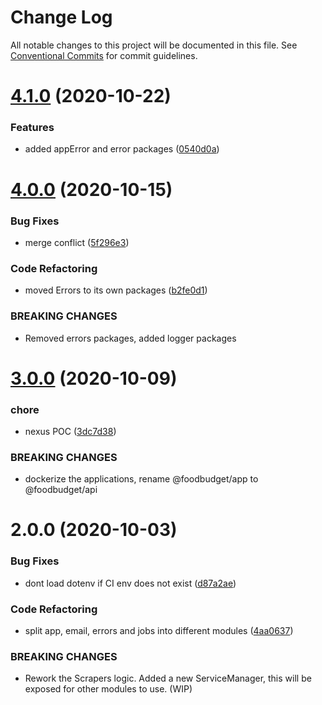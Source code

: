 # Change Log

All notable changes to this project will be documented in this file.
See [Conventional Commits](https://conventionalcommits.org) for commit guidelines.

# [4.1.0](https://github.com/Lilmortal/foodbudget/compare/@foodbudget/email@4.0.0...@foodbudget/email@4.1.0) (2020-10-22)


### Features

* added appError and error packages ([0540d0a](https://github.com/Lilmortal/foodbudget/commit/0540d0a7224639d3212ddef5f92804200464d170))





# [4.0.0](https://github.com/Lilmortal/foodbudget/compare/@foodbudget/email@3.0.0...@foodbudget/email@4.0.0) (2020-10-15)


### Bug Fixes

* merge conflict ([5f296e3](https://github.com/Lilmortal/foodbudget/commit/5f296e3fa85dc30eef07633c5f12f88aecc3635f))


### Code Refactoring

* moved Errors to its own packages ([b2fe0d1](https://github.com/Lilmortal/foodbudget/commit/b2fe0d1228feb2c392144d8dbfe50f56253f993a))


### BREAKING CHANGES

* Removed errors packages, added logger packages





# [3.0.0](https://github.com/Lilmortal/foodbudget/compare/@foodbudget/email@2.0.0...@foodbudget/email@3.0.0) (2020-10-09)


### chore

* nexus POC ([3dc7d38](https://github.com/Lilmortal/foodbudget/commit/3dc7d38b0797aa1892e55aba6f35868ebfec1820))


### BREAKING CHANGES

* dockerize the applications, rename @foodbudget/app to @foodbudget/api





# 2.0.0 (2020-10-03)


### Bug Fixes

* dont load dotenv if CI env does not exist ([d87a2ae](https://github.com/Lilmortal/foodbudget/commit/d87a2aed984c2e59122228afe06c057d0cac9a5c))


### Code Refactoring

* split app, email, errors and jobs into different modules ([4aa0637](https://github.com/Lilmortal/foodbudget/commit/4aa0637a3091058fa22f19478ed770557daac4f7))


### BREAKING CHANGES

* Rework the Scrapers logic.
Added a new ServiceManager, this will be exposed for other modules to use.
(WIP)
